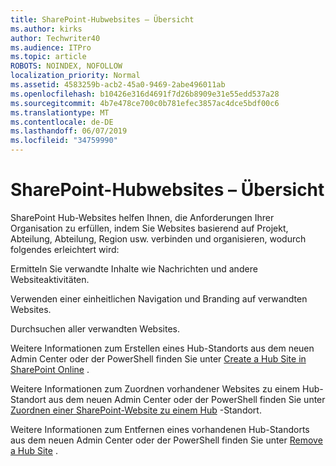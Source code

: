 ```yaml
---
title: SharePoint-Hubwebsites – Übersicht
ms.author: kirks
author: Techwriter40
ms.audience: ITPro
ms.topic: article
ROBOTS: NOINDEX, NOFOLLOW
localization_priority: Normal
ms.assetid: 4583259b-acb2-45a0-9469-2abe496011ab
ms.openlocfilehash: b10426e316d4691f7d26b8909e31e55edd537a28
ms.sourcegitcommit: 4b7e478ce700c0b781efec3857ac4dce5bdf00c6
ms.translationtype: MT
ms.contentlocale: de-DE
ms.lasthandoff: 06/07/2019
ms.locfileid: "34759990"
---
```

# <a name="sharepoint-hub-sites-overview"></a>SharePoint-Hubwebsites – Übersicht

SharePoint Hub-Websites helfen Ihnen, die Anforderungen Ihrer Organisation zu erfüllen, indem Sie Websites basierend auf Projekt, Abteilung, Abteilung, Region usw. verbinden und organisieren, wodurch folgendes erleichtert wird:

Ermitteln Sie verwandte Inhalte wie Nachrichten und andere Websiteaktivitäten.

Verwenden einer einheitlichen Navigation und Branding auf verwandten Websites. 

Durchsuchen aller verwandten Websites.

Weitere Informationen zum Erstellen eines Hub-Standorts aus dem neuen Admin Center oder der PowerShell finden Sie unter [Create a Hub Site in SharePoint Online](https://docs.microsoft.com/sharepoint/create-hub-site) .

Weitere Informationen zum Zuordnen vorhandener Websites zu einem Hub-Standort aus dem neuen Admin Center oder der PowerShell finden Sie unter [Zuordnen einer SharePoint-Website zu einem Hub](https://support.office.com/article/associate-a-sharepoint-site-with-a-hub-site-ae0009fd-af04-4d3d-917d-88edb43efc05) -Standort.

Weitere Informationen zum Entfernen eines vorhandenen Hub-Standorts aus dem neuen Admin Center oder der PowerShell finden Sie unter [Remove a Hub Site](https://docs.microsoft.com/sharepoint/remove-hub-site) .

